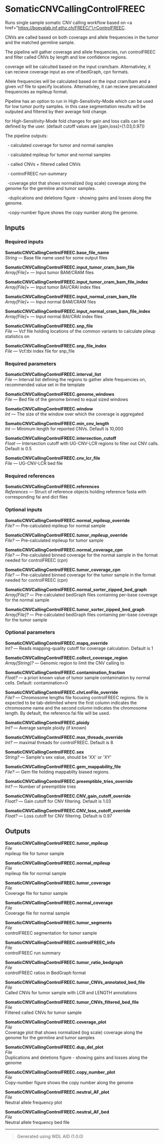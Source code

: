 # SomaticCNVCallingControlFREEC
Runs single sample somatic CNV calling workflow based on \<a href="https://boevalab.inf.ethz.ch/FREEC/"\>ControlFREEC</a>.

CNVs are called based on both coverage and allele frequencies in the tumor and the matched germline sample.

The pipeline will gather coverage and allele frequencies, run controlFREEC and filter called CNVs by length and low confidence regions.

coverage will be calculted based on the input cram/bam. Alternativley, it can recieve coverage input as one of:bedGraph, cpn formats.

Allele frequencies will be calculated based on the input cram/bam and a given vcf file to specify locations. Alternativley, it can recieve precalculated frequencies as mpileup format.

Pipeline has an option to run in High-Sensitivity-Mode which can be used for low tumor purity samples. in this case segmentation results will be outputed and filtered by their average fold change.

for High-Sensitivity-Mode fold changes for gain and loss calls can be defined by the user. (default cutoff values are [gain,loss]=[1.03,0.97])

The pipeline outputs: 

&nbsp;&nbsp;- calculated coverage for tumor and normal samples

&nbsp;&nbsp;- calculated mpileup for tumor and normal samples

&nbsp;&nbsp;- called CNVs + filtered called CNVs

&nbsp;&nbsp;- controlFREEC run-summary

&nbsp;&nbsp;-coverage plot that shows normalized (log scale) coverage along the genome for the germline and tumor samples.

&nbsp;&nbsp;-duplications and deletions figure - showing gains and losses along the genome.

&nbsp;&nbsp;-copy-number figure  shows the copy number along the genome.



## Inputs

### Required inputs
<p name="SomaticCNVCallingControlFREEC.base_file_name">
        <b>SomaticCNVCallingControlFREEC.base_file_name</b><br />
        <i>String </i> &mdash; 
         Base file name used for some output files <br /> 
</p>
<p name="SomaticCNVCallingControlFREEC.input_tumor_cram_bam_file">
        <b>SomaticCNVCallingControlFREEC.input_tumor_cram_bam_file</b><br />
        <i>Array[File]+ </i> &mdash; 
         Input tumor BAM/CRAM files <br /> 
</p>
<p name="SomaticCNVCallingControlFREEC.input_tumor_cram_bam_file_index">
        <b>SomaticCNVCallingControlFREEC.input_tumor_cram_bam_file_index</b><br />
        <i>Array[File]+ </i> &mdash; 
         Input tumor BAI/CRAI index files <br /> 
</p>
<p name="SomaticCNVCallingControlFREEC.input_normal_cram_bam_file">
        <b>SomaticCNVCallingControlFREEC.input_normal_cram_bam_file</b><br />
        <i>Array[File]+ </i> &mdash; 
         Input normal BAM/CRAM files <br /> 
</p>
<p name="SomaticCNVCallingControlFREEC.input_normal_cram_bam_file_index">
        <b>SomaticCNVCallingControlFREEC.input_normal_cram_bam_file_index</b><br />
        <i>Array[File]+ </i> &mdash; 
         Input normal BAI/CRAI index files <br /> 
</p>
<p name="SomaticCNVCallingControlFREEC.snp_file">
        <b>SomaticCNVCallingControlFREEC.snp_file</b><br />
        <i>File </i> &mdash; 
         Vcf file holding locations of the common variants to calculate pileup statistics on <br /> 
</p>
<p name="SomaticCNVCallingControlFREEC.snp_file_index">
        <b>SomaticCNVCallingControlFREEC.snp_file_index</b><br />
        <i>File </i> &mdash; 
         Vcf.tbi index file for snp_file <br /> 
</p>

### Required parameters
<p name="SomaticCNVCallingControlFREEC.interval_list">
        <b>SomaticCNVCallingControlFREEC.interval_list</b><br />
        <i>File </i> &mdash; 
         Interval list defining the regions to gather allele frequencies on, recommended value set in the template <br /> 
</p>
<p name="SomaticCNVCallingControlFREEC.genome_windows">
        <b>SomaticCNVCallingControlFREEC.genome_windows</b><br />
        <i>File </i> &mdash; 
         Bed file of the genome binned to equal sized windows <br /> 
</p>
<p name="SomaticCNVCallingControlFREEC.window">
        <b>SomaticCNVCallingControlFREEC.window</b><br />
        <i>Int </i> &mdash; 
         The size of the window over which the coverage is aggregated <br /> 
</p>
<p name="SomaticCNVCallingControlFREEC.min_cnv_length">
        <b>SomaticCNVCallingControlFREEC.min_cnv_length</b><br />
        <i>Int </i> &mdash; 
         Minimum length for reported CNVs. Default is 10,000 <br /> 
</p>
<p name="SomaticCNVCallingControlFREEC.intersection_cutoff">
        <b>SomaticCNVCallingControlFREEC.intersection_cutoff</b><br />
        <i>Float </i> &mdash; 
         Intersection cutoff with UG-CNV-LCR regions to filter out CNV calls. Default is  0.5 <br /> 
</p>
<p name="SomaticCNVCallingControlFREEC.cnv_lcr_file">
        <b>SomaticCNVCallingControlFREEC.cnv_lcr_file</b><br />
        <i>File </i> &mdash; 
         UG-CNV-LCR bed file <br /> 
</p>

### Required references
<p name="SomaticCNVCallingControlFREEC.references">
        <b>SomaticCNVCallingControlFREEC.references</b><br />
        <i>References </i> &mdash; 
         Struct of reference objects holding reference fasta with corresponding fai and dict files <br /> 
</p>

### Optional inputs
<p name="SomaticCNVCallingControlFREEC.normal_mpileup_override">
        <b>SomaticCNVCallingControlFREEC.normal_mpileup_override</b><br />
        <i>File? </i> &mdash; 
         Pre-calculated mpileup for normal sample <br /> 
</p>
<p name="SomaticCNVCallingControlFREEC.tumor_mpileup_override">
        <b>SomaticCNVCallingControlFREEC.tumor_mpileup_override</b><br />
        <i>File? </i> &mdash; 
         Pre-calculated mpileup for tumor sample <br /> 
</p>
<p name="SomaticCNVCallingControlFREEC.normal_coverage_cpn">
        <b>SomaticCNVCallingControlFREEC.normal_coverage_cpn</b><br />
        <i>File? </i> &mdash; 
         Pre-calculated binned coverage for the normal sample in the format needed for controlFREEC (cpn) <br /> 
</p>
<p name="SomaticCNVCallingControlFREEC.tumor_coverage_cpn">
        <b>SomaticCNVCallingControlFREEC.tumor_coverage_cpn</b><br />
        <i>File? </i> &mdash; 
         Pre-calculated binned coverage for the tumor sample in the format needed for controlFREEC (cpn) <br /> 
</p>
<p name="SomaticCNVCallingControlFREEC.normal_sorter_zipped_bed_graph">
        <b>SomaticCNVCallingControlFREEC.normal_sorter_zipped_bed_graph</b><br />
        <i>Array[File]? </i> &mdash; 
         Pre-calculated bedGraph files containing per-base coverage for the normal sample <br /> 
</p>
<p name="SomaticCNVCallingControlFREEC.tumor_sorter_zipped_bed_graph">
        <b>SomaticCNVCallingControlFREEC.tumor_sorter_zipped_bed_graph</b><br />
        <i>Array[File]? </i> &mdash; 
         Pre-calculated bedGraph files containing per-base coverage for the tumor sample <br /> 
</p>

### Optional parameters
<p name="SomaticCNVCallingControlFREEC.mapq_override">
        <b>SomaticCNVCallingControlFREEC.mapq_override</b><br />
        <i>Int? </i> &mdash; 
         Reads mapping-quality cutoff for coverage calculation. Default is 1 <br /> 
</p>
<p name="SomaticCNVCallingControlFREEC.collect_coverage_region">
        <b>SomaticCNVCallingControlFREEC.collect_coverage_region</b><br />
        <i>Array[String]? </i> &mdash; 
         Genomic region to limit the CNV calling to <br /> 
</p>
<p name="SomaticCNVCallingControlFREEC.contamination_fraction">
        <b>SomaticCNVCallingControlFREEC.contamination_fraction</b><br />
        <i>Float? </i> &mdash; 
         a priori known value of tumor sample contamination by normal cells. Default: contamination=0 <br /> 
</p>
<p name="SomaticCNVCallingControlFREEC.chrLenFile_override">
        <b>SomaticCNVCallingControlFREEC.chrLenFile_override</b><br />
        <i>File? </i> &mdash; 
         Chromosome lengths file focusing controlFREEC regions. file is expected to be tab-delimited where the first column indicates the chromosome name and the second column indicates the chromosome length. By default, the reference.fai file will be used. <br /> 
</p>
<p name="SomaticCNVCallingControlFREEC.ploidy">
        <b>SomaticCNVCallingControlFREEC.ploidy</b><br />
        <i>Int? </i> &mdash; 
         Average sample ploidy (if known) <br /> 
</p>
<p name="SomaticCNVCallingControlFREEC.max_threads_override">
        <b>SomaticCNVCallingControlFREEC.max_threads_override</b><br />
        <i>Int? </i> &mdash; 
         maximal threads for controlFREEC. Default is 8 <br /> 
</p>
<p name="SomaticCNVCallingControlFREEC.sex">
        <b>SomaticCNVCallingControlFREEC.sex</b><br />
        <i>String? </i> &mdash; 
         Sample's sex value, should be 'XX' or 'XY' <br /> 
</p>
<p name="SomaticCNVCallingControlFREEC.gem_mappability_file">
        <b>SomaticCNVCallingControlFREEC.gem_mappability_file</b><br />
        <i>File? </i> &mdash; 
         Gem file holding mappablity biased regions.  <br /> 
</p>
<p name="SomaticCNVCallingControlFREEC.preemptible_tries_override">
        <b>SomaticCNVCallingControlFREEC.preemptible_tries_override</b><br />
        <i>Int? </i> &mdash; 
         Number of preemptible tries <br /> 
</p>
<p name="SomaticCNVCallingControlFREEC.CNV_gain_cutoff_override">
        <b>SomaticCNVCallingControlFREEC.CNV_gain_cutoff_override</b><br />
        <i>Float? </i> &mdash; 
         Gain cutoff for CNV filtering. Default is 1.03 <br /> 
</p>
<p name="SomaticCNVCallingControlFREEC.CNV_loss_cutoff_override">
        <b>SomaticCNVCallingControlFREEC.CNV_loss_cutoff_override</b><br />
        <i>Float? </i> &mdash; 
         Loss cutoff for CNV filtering. Default is 0.97 <br /> 
</p>
</details>


## Outputs
<p name="SomaticCNVCallingControlFREEC.tumor_mpileup">
        <b>SomaticCNVCallingControlFREEC.tumor_mpileup</b><br />
        <i>File</i><br />
        mpileup file for tumor sample
</p>
<p name="SomaticCNVCallingControlFREEC.normal_mpileup">
        <b>SomaticCNVCallingControlFREEC.normal_mpileup</b><br />
        <i>File</i><br />
        mpileup file for normal sample
</p>
<p name="SomaticCNVCallingControlFREEC.tumor_coverage">
        <b>SomaticCNVCallingControlFREEC.tumor_coverage</b><br />
        <i>File</i><br />
        Coverage file for tumor sample
</p>
<p name="SomaticCNVCallingControlFREEC.normal_coverage">
        <b>SomaticCNVCallingControlFREEC.normal_coverage</b><br />
        <i>File</i><br />
        Coverage file for normal sample
</p>
<p name="SomaticCNVCallingControlFREEC.tumor_segments">
        <b>SomaticCNVCallingControlFREEC.tumor_segments</b><br />
        <i>File</i><br />
        controlFREEC segmentation for tumor sample
</p>
<p name="SomaticCNVCallingControlFREEC.controlFREEC_info">
        <b>SomaticCNVCallingControlFREEC.controlFREEC_info</b><br />
        <i>File</i><br />
        controlFREEC run summary
</p>
<p name="SomaticCNVCallingControlFREEC.tumor_ratio_bedgraph">
        <b>SomaticCNVCallingControlFREEC.tumor_ratio_bedgraph</b><br />
        <i>File</i><br />
        controlFREEC ratios in BedGraph format
</p>
<p name="SomaticCNVCallingControlFREEC.tumor_CNVs_annotated_bed_file">
        <b>SomaticCNVCallingControlFREEC.tumor_CNVs_annotated_bed_file</b><br />
        <i>File</i><br />
        Called CNVs for tumor sample with LCR and LENGTH annotations
</p>
<p name="SomaticCNVCallingControlFREEC.tumor_CNVs_filtered_bed_file">
        <b>SomaticCNVCallingControlFREEC.tumor_CNVs_filtered_bed_file</b><br />
        <i>File</i><br />
        Filtered called CNVs for tumor sample
</p>
<p name="SomaticCNVCallingControlFREEC.coverage_plot">
        <b>SomaticCNVCallingControlFREEC.coverage_plot</b><br />
        <i>File</i><br />
        Coverage plot that shows normalized (log scale) coverage along the genome for the germline and tumor samples
</p>
<p name="SomaticCNVCallingControlFREEC.dup_del_plot">
        <b>SomaticCNVCallingControlFREEC.dup_del_plot</b><br />
        <i>File</i><br />
        Duplications and deletions figure - showing gains and losses along the genome
</p>
<p name="SomaticCNVCallingControlFREEC.copy_number_plot">
        <b>SomaticCNVCallingControlFREEC.copy_number_plot</b><br />
        <i>File</i><br />
        Copy-number figure  shows the copy number along the genome
</p>
<p name="SomaticCNVCallingControlFREEC.neutral_AF_plot">
        <b>SomaticCNVCallingControlFREEC.neutral_AF_plot</b><br />
        <i>File</i><br />
        Neutral allele frequency plot
</p>
<p name="SomaticCNVCallingControlFREEC.neutral_AF_bed">
        <b>SomaticCNVCallingControlFREEC.neutral_AF_bed</b><br />
        <i>File</i><br />
        Neutral allele frequency bed file
</p>

<hr />

> Generated using WDL AID (1.0.0)
